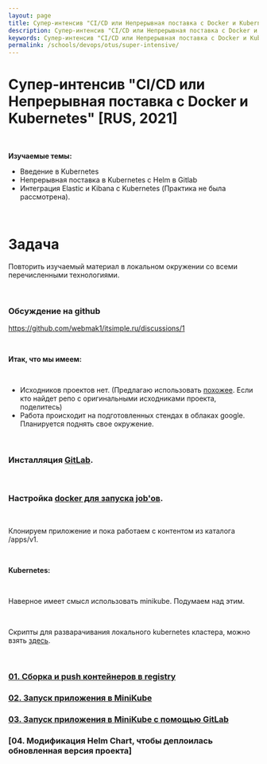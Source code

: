 ```yaml
---
layout: page
title: Супер-интенсив "CI/CD или Непрерывная поставка с Docker и Kubernetes" [RUS, 2021]
description: Супер-интенсив "CI/CD или Непрерывная поставка с Docker и Kubernetes" [RUS, 2021]
keywords: Супер-интенсив "CI/CD или Непрерывная поставка с Docker и Kubernetes" [RUS, 2021]
permalink: /schools/devops/otus/super-intensive/
---
```


# Супер-интенсив "CI/CD или Непрерывная поставка с Docker и Kubernetes" [RUS, 2021]

<br/>

**Изучаемые темы:**

-   Введение в Kubernetes
-   Непрерывная поставка в Kubernetes c Helm в Gitlab
-   Интеграция Elastic и Kibana c Kubernetes (Практика не была рассмотрена).

<br/>

# Задача

Повторить изучаемый материал в локальном окружении со всеми перечисленными технологиями.

<br/>

### Обсуждение на github

https://github.com/webmak1/itsimple.ru/discussions/1

<br/>

**Итак, что мы имеем:**

<br/>

-   Исходников проектов нет. (Предлагаю использовать <a href="https://github.com/webmakaka/Packaging-Applications-with-Helm-for-Kubernetes">похожее</a>. Если кто найдет репо с оригинальными исходниками проекта, поделитесь)
-   Работа происходит на подготовленных стендах в облаках google. Планируется поднять свое окружение.

<br/>

### Инсталляция <a href="//sysadm.ru/devops/gitops/cvs/gitlab/setup/ubuntu/">GitLab</a>.

<br/>

### Настройка <a href="//sysadm.ru/devops/gitops/cvs/gitlab/errors/">docker для запуска job'ов</a>.

<br/>

Клонируем приложение и пока работаем с контентом из каталога /apps/v1.

<br/>

**Kubernetes:**

<br/>

Наверное имеет смысл использовать minikube.
Подумаем над этим.

<br/>

Скрипты для разварачивания локального kubernetes кластера, можно взять <a href="https://github.com/webmakaka/vagrant-kubernetes-3-node-cluster-ubuntu-20.04">здесь</a>.

<br/>

### [01. Сборка и push контейнеров в registry](/schools/devops/otus/super-intensive/build-and-push/)

### [02. Запуск приложения в MiniKube](/schools/devops/otus/super-intensive/run-app-in-minikube/)

### [03. Запуск приложения в MiniKube с помощью GitLab](/schools/devops/otus/super-intensive/run-app-in-minikube-gitlab/)

### [04. Модификация Helm Chart, чтобы деплоилась обновленная версия проекта]
